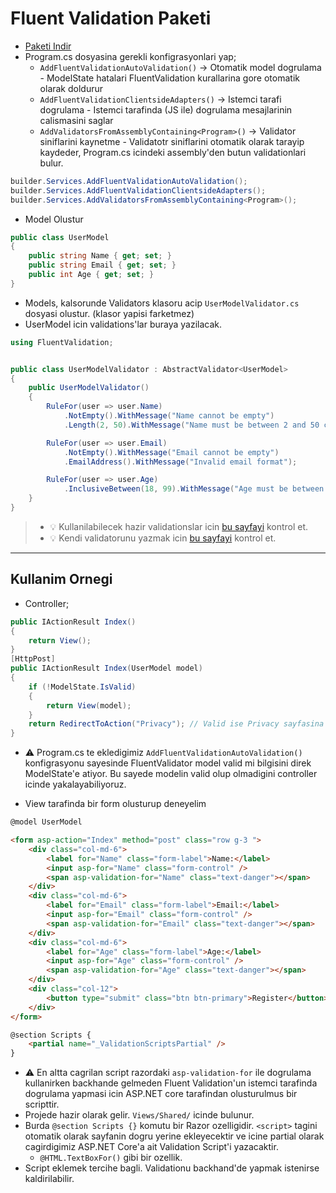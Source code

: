 # Fluent Validation Paketi

- [Paketi Indir](https://www.nuget.org/packages/FluentValidation.AspNetCore/)
- Program.cs dosyasina gerekli konfigrasyonlari yap;
  - `AddFluentValidationAutoValidation()` -> Otomatik model dogrulama - ModelState hatalari FluentValidation kurallarina gore otomatik olarak doldurur
  - `AddFluentValidationClientsideAdapters()` -> Istemci tarafi dogrulama - Istemci tarafinda (JS ile) dogrulama mesajlarinin calismasini saglar
  - `AddValidatorsFromAssemblyContaining<Program>()` -> Validator siniflarini kaynetme - Validatotr siniflarini otomatik olarak tarayip kaydeder, Program.cs icindeki assembly'den butun validationlari bulur.

```C#
builder.Services.AddFluentValidationAutoValidation(); 
builder.Services.AddFluentValidationClientsideAdapters(); 
builder.Services.AddValidatorsFromAssemblyContaining<Program>(); 
```

- Model Olustur

```C#
public class UserModel
{
    public string Name { get; set; }
    public string Email { get; set; }
    public int Age { get; set; }
}
```

- Models, kalsorunde Validators klasoru acip `UserModelValidator.cs` dosyasi olustur. (klasor yapisi farketmez)
- UserModel icin validations'lar buraya yazilacak.

```C#
using FluentValidation;


public class UserModelValidator : AbstractValidator<UserModel>
{
    public UserModelValidator()
    {
        RuleFor(user => user.Name)
            .NotEmpty().WithMessage("Name cannot be empty")
            .Length(2, 50).WithMessage("Name must be between 2 and 50 characters");

        RuleFor(user => user.Email)
            .NotEmpty().WithMessage("Email cannot be empty")
            .EmailAddress().WithMessage("Invalid email format");

        RuleFor(user => user.Age)
            .InclusiveBetween(18, 99).WithMessage("Age must be between 18 and 99");
    }
}
```

> - :bulb: Kullanilabilecek hazir validationslar icin [bu sayfayi](https://docs.fluentvalidation.net/en/latest/built-in-validators.html) kontrol et.
> - :bulb: Kendi validatorunu yazmak icin [bu sayfayi](https://docs.fluentvalidation.net/en/latest/custom-validators.html) kontrol et.

---

## Kullanim Ornegi

- Controller;

```C#
public IActionResult Index()
{
    return View();
}
[HttpPost]
public IActionResult Index(UserModel model)
{
    if (!ModelState.IsValid)
    {
        return View(model);
    }
    return RedirectToAction("Privacy"); // Valid ise Privacy sayfasina yonlendirme yap.
}
```

- :warning: Program.cs te ekledigimiz `AddFluentValidationAutoValidation()` konfigrasyonu sayesinde FluentValidator model valid mi bilgisini direk ModelState'e atiyor. Bu sayede modelin valid olup olmadigini controller icinde yakalayabiliyoruz.

- View tarafinda bir form olusturup deneyelim

```HTML
@model UserModel

<form asp-action="Index" method="post" class="row g-3 ">
    <div class="col-md-6">
        <label for="Name" class="form-label">Name:</label>
        <input asp-for="Name" class="form-control" />
        <span asp-validation-for="Name" class="text-danger"></span>
    </div>
    <div class="col-md-6">
        <label for="Email" class="form-label">Email:</label>
        <input asp-for="Email" class="form-control" />
        <span asp-validation-for="Email" class="text-danger"></span>
    </div>
    <div class="col-md-6">
        <label for="Age" class="form-label">Age:</label>
        <input asp-for="Age" class="form-control" />
        <span asp-validation-for="Age" class="text-danger"></span>
    </div>
    <div class="col-12">
        <button type="submit" class="btn btn-primary">Register</button>
    </div>
</form>

@section Scripts {
    <partial name="_ValidationScriptsPartial" />
}
```

- :warning: En altta cagrilan script razordaki `asp-validation-for` ile dogrulama kullanirken backhande gelmeden Fluent Validation'un istemci tarafinda dogrulama yapmasi icin ASP.NET core tarafindan olusturulmus bir scripttir.
- Projede hazir olarak gelir. `Views/Shared/` icinde bulunur.
- Burda `@section Scripts {}` komutu bir Razor ozelligidir. `<script>` tagini otomatik olarak sayfanin dogru yerine ekleyecektir ve icine partial olarak cagirdigimiz ASP.NET Core'a ait Validation Script'i yazacaktir.
  - `@HTML.TextBoxFor()` gibi bir ozellik.
- Script eklemek tercihe bagli. Validationu backhand'de yapmak istenirse kaldirilabilir.
